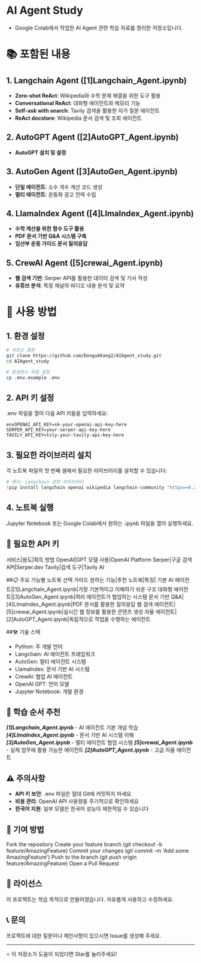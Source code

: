 # AI Agent Study
- Google Colab에서 작업한 AI Agent 관련 학습 자료를 정리한 저장소입니다.

# 📚 포함된 내용
## 1. Langchain Agent ([1]Langchain_Agent.ipynb)

- **Zero-shot ReAct**: Wikipedia와 수학 문제 해결을 위한 도구 활용
- **Conversational ReAct**: 대화형 에이전트와 메모리 기능
- **Self-ask with search**: Tavily 검색을 활용한 자가 질문 에이전트
- **ReAct docstore**: Wikipedia 문서 검색 및 조회 에이전트

## 2. AutoGPT Agent ([2]AutoGPT_Agent.ipynb)
- **AutoGPT 설치 및 설정**

## 3. AutoGen Agent ([3]AutoGen_Agent.ipynb)
- **단일 에이전트**: 소수 개수 계산 코드 생성
- **멀티 에이전트**: 운동화 광고 전략 수립

## 4. LlamaIndex Agent ([4]LlmaIndex_Agent.ipynb)
- **수학 계산을 위한 함수 도구 활용**
- **PDF 문서 기반 Q&A 시스템 구축**
- **임산부 운동 가이드 문서 질의응답**

## 5. CrewAI Agent ([5]crewai_Agent.ipynb)
- **웹 검색 기반**: Serper API를 활용한 데이터 검색 및 기사 작성
- **유튜브 분석**: 특정 채널의 비디오 내용 분석 및 요약

# 🚀 사용 방법
## 1. 환경 설정
```bash
# 저장소 클론
git clone https://github.com/DongukKang2/AIAgent_study.git
cd AIAgent_study

# 환경변수 파일 설정
cp .env.example .env
```
## 2. API 키 설정
.env 파일을 열어 다음 API 키들을 입력하세요:
``` env
envOPENAI_API_KEY=sk-your-openai-api-key-here
SERPER_API_KEY=your-serper-api-key-here
TAVILY_API_KEY=tvly-your-tavily-api-key-here
```
## 3. 필요한 라이브러리 설치
각 노트북 파일의 첫 번째 셀에서 필요한 라이브러리를 설치할 수 있습니다:
```python
# 예시: Langchain 관련 라이브러리
!pip install langchain openai wikipedia langchain-community "httpx==0.27.2"
```
## 4. 노트북 실행
Jupyter Notebook 또는 Google Colab에서 원하는 .ipynb 파일을 열어 실행하세요.
## 🔑 필요한 API 키
서비스|용도|획득 방법
OpenAI|GPT 모델 사용|OpenAI Platform
Serper|구글 검색 API|Serper.dev
Tavily|검색 도구|Tavily AI

##📋 주요 기능별 노트북 선택 가이드
원하는 기능|추천 노트북|특징|
기본 AI 에이전트|[1]Langchain_Agent.ipynb|가장 기본적이고 이해하기 쉬운 구조
대화형 에이전트|[3]AutoGen_Agent.ipynb|여러 에이전트가 협업하는 시스템
문서 기반 Q&A|[4]LlmaIndex_Agent.ipynb|PDF 문서를 활용한 질의응답
웹 검색 에이전트|[5]crewai_Agent.ipynb|실시간 웹 정보를 활용한 콘텐츠 생성
자율 에이전트|[2]AutoGPT_Agent.ipynb|독립적으로 작업을 수행하는 에이전트

##🛠️ 기술 스택

- Python: 주 개발 언어
- Langchain: AI 에이전트 프레임워크
- AutoGen: 멀티 에이전트 시스템
- LlamaIndex: 문서 기반 AI 시스템
- CrewAI: 협업 AI 에이전트
- OpenAI GPT: 언어 모델
- Jupyter Notebook: 개발 환경

## 📖 학습 순서 추천

***[1]Langchain_Agent.ipynb*** - AI 에이전트 기본 개념 학습
***[4]LlmaIndex_Agent.ipynb*** - 문서 기반 AI 시스템 이해
***[3]AutoGen_Agent.ipynb*** - 멀티 에이전트 협업 시스템
***[5]crewai_Agent.ipynb*** - 실제 업무에 활용 가능한 에이전트
***[2]AutoGPT_Agent.ipynb*** - 고급 자율 에이전트

## ⚠️ 주의사항

- **API 키 보안**: .env 파일은 절대 Git에 커밋하지 마세요
- **비용 관리**: OpenAI API 사용량을 주기적으로 확인하세요
- **한국어 지원**: 일부 모델은 한국어 성능이 제한적일 수 있습니다

## 🤝 기여 방법

Fork the repository
Create your feature branch (git checkout -b feature/AmazingFeature)
Commit your changes (git commit -m 'Add some AmazingFeature')
Push to the branch (git push origin feature/AmazingFeature)
Open a Pull Request

## 📄 라이선스
이 프로젝트는 학습 목적으로 만들어졌습니다. 자유롭게 사용하고 수정하세요.
## 📞 문의
프로젝트에 대한 질문이나 제안사항이 있으시면 Issue를 생성해 주세요.

---
⭐ 이 저장소가 도움이 되었다면 Star를 눌러주세요!

